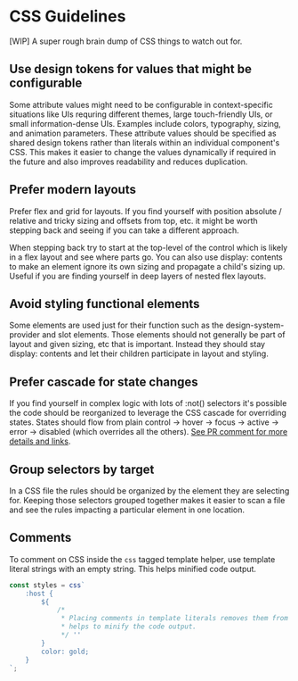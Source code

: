 # CSS Guidelines

[WIP] A super rough brain dump of CSS things to watch out for.

## Use design tokens for values that might be configurable

Some attribute values might need to be configurable in context-specific situations like UIs requring different themes, large touch-friendly UIs, or small information-dense UIs. Examples include colors, typography, sizing, and animation parameters. These attribute values should be specified as shared design tokens rather than literals within an individual component's CSS. This makes it easier to change the values dynamically if required in the future and also improves readability and reduces duplication.

## Prefer modern layouts

Prefer flex and grid for layouts. If you find yourself with position absolute / relative and tricky sizing and offsets from top, etc. it might be worth stepping back and seeing if you can take a different approach.

When stepping back try to start at the top-level of the control which is likely in a flex layout and see where parts go. You can also use display: contents to make an element ignore its own sizing and propagate a child's sizing up. Useful if you are finding yourself in deep layers of nested flex layouts.

## Avoid styling functional elements

Some elements are used just for their function such as the design-system-provider and slot elements. Those elements should not generally be part of layout and given sizing, etc that is important. Instead they should stay display: contents and let their children participate in layout and styling.

## Prefer cascade for state changes

If you find yourself in complex logic with lots of :not() selectors it's possible the code should be reorganized to leverage the CSS cascade for overriding states. States should flow from plain control -> hover -> focus -> active -> error -> disabled (which overrides all the others). [See PR comment for more details and links](https://github.com/ni/nimble/pull/73#discussion_r690792638).

## Group selectors by target

In a CSS file the rules should be organized by the element they are selecting for. Keeping those selectors grouped together makes it easier to scan a file and see the rules impacting a particular element in one location.

## Comments

To comment on CSS inside the `css` tagged template helper, use template literal strings with an empty string. This helps minified code output.

```ts
const styles = css`
    :host {
        ${
            /*
             * Placing comments in template literals removes them from the compiled code and
             * helps to minify the code output.
             */ ''
        }
        color: gold;
    }
`;
```